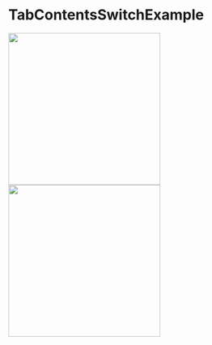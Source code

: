 # TabContentsSwitchExample


<img src="https://user-images.githubusercontent.com/6063541/218103119-562c619b-fff2-4301-a1d9-b8e0db780798.jpg" width="300">
  
<img src="https://user-images.githubusercontent.com/6063541/218103144-2ebff829-93bd-42af-a8db-d3bb0a74bb65.jpg" width="300">
